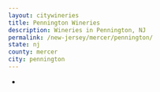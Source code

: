 ```yaml
---
layout: citywineries
title: Pennington Wineries
description: Wineries in Pennington, NJ
permalink: /new-jersey/mercer/pennington/
state: nj
county: mercer
city: pennington
---
```

-
